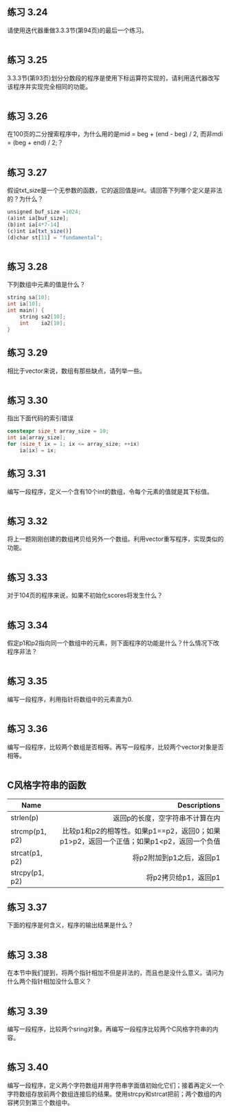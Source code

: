 ## 练习 3.24
请使用迭代器重做3.3.3节(第94页)的最后一个练习。
```c++

```

## 练习 3.25
3.3.3节(第93页)划分分数段的程序是使用下标运算符实现的，请利用迭代器改写该程序并实现完全相同的功能。
```c++
```


## 练习 3.26
在100页的二分搜索程序中，为什么用的是mid = beg + (end - beg) / 2, 而非mdi = (beg + end) / 2;？ 
```c++

```

## 练习 3.27
假设txt_size是一个无参数的函数，它的返回值是int。请回答下列哪个定义是非法的？为什么？
```javascript
unsigned buf_size =1024;
(a)int ia[buf_size];
(b)int ia[4*7-14]
(c)int ia[txt_size()]
(d)char st[11] = "fundamental";
```

```c++

```

## 练习 3.28
下列数组中元素的值是什么？
```c++
string sa[10];
int ia[10];
int main() {
	string sa2[10];
	int    ia2[10];
}
```

## 练习 3.29
相比于vector来说，数组有那些缺点，请列举一些。
```c++

```

## 练习 3.30
指出下面代码的索引错误
```c++
constexpr size_t array_size = 10;
int ia[array_size];
for (size_t ix = 1; ix <= array_size; ++ix)
	ia[ix] = ix;
```

## 练习 3.31
编写一段程序，定义一个含有10个int的数组，令每个元素的值就是其下标值。
```c++

```

## 练习 3.32
将上一题刚刚创建的数组拷贝给另外一个数组。利用vector重写程序，实现类似的功能。
```c++

```

## 练习 3.33
对于104页的程序来说，如果不初始化scores将发生什么？
```c++

```

## 练习 3.34
假定p1和p2指向同一个数组中的元素，则下面程序的功能是什么？什么情况下改程序非法？
```c++

```

## 练习 3.35
编写一段程序，利用指针将数组中的元素直为0.
```c++

```

## 练习 3.36
编写一段程序，比较两个数组是否相等。再写一段程序，比较两个vector对象是否相等。
```c++

```

## C风格字符串的函数
| Name | Descriptions |
| - | -: |
| strlen(p) | 返回p的长度，空字符串不计算在内 |
| strcmp(p1, p2) | 比较p1和p2的相等性。如果p1==p2，返回0；如果p1>p2，返回一个正值；如果p1<p2，返回一个负值 |
| strcat(p1, p2) | 将p2附加到p1之后，返回p1 |
| strcpy(p1, p2) | 将p2拷贝给p1，返回p1 |


## 练习 3.37
下面的程序是何含义，程序的输出结果是什么？
```c++

```
## 练习 3.38
在本节中我们提到，将两个指针相加不但是非法的，而且也是没什么意义。请问为什么两个指针相加没什么意义？
```c++

```
## 练习 3.39
编写一段程序，比较两个sring对象。再编写一段程序比较两个C风格字符串的内容。
```c++

```

## 练习 3.40
编写一段程序，定义两个字符数组并用字符串字面值初始化它们；接着再定义一个字符数组存放前两个数组连接后的结果。使用strcpy和strcat把前；两个数组的内容拷贝到第三个数组中。
```c++

```

